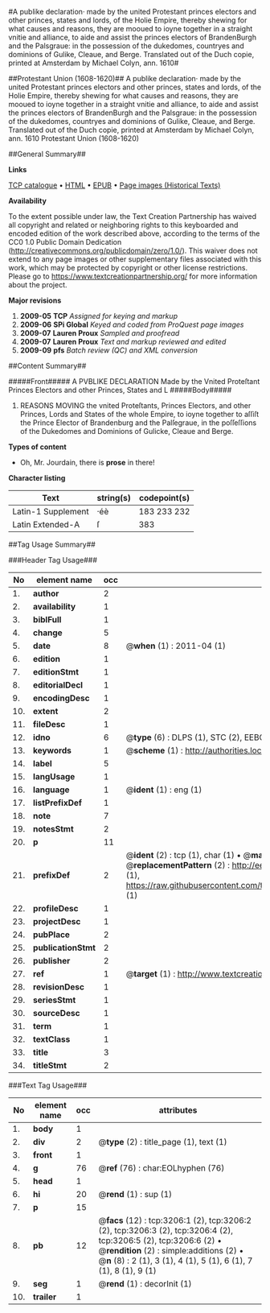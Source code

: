 #A publike declaration· made by the united Protestant princes electors and other princes, states and lords, of the Holie Empire, thereby shewing for what causes and reasons, they are mooued to ioyne together in a straight vnitie and alliance, to aide and assist the princes electors of BrandenBurgh and the Palsgraue: in the possession of the dukedomes, countryes and dominions of Gulike, Cleaue, and Berge. Translated out of the Duch copie, printed at Amsterdam by Michael Colyn, ann. 1610#

##Protestant Union (1608-1620)##
A publike declaration· made by the united Protestant princes electors and other princes, states and lords, of the Holie Empire, thereby shewing for what causes and reasons, they are mooued to ioyne together in a straight vnitie and alliance, to aide and assist the princes electors of BrandenBurgh and the Palsgraue: in the possession of the dukedomes, countryes and dominions of Gulike, Cleaue, and Berge. Translated out of the Duch copie, printed at Amsterdam by Michael Colyn, ann. 1610
Protestant Union (1608-1620)

##General Summary##

**Links**

[TCP catalogue](http://www.ota.ox.ac.uk/tcp/)  • 
[HTML](http://tei.it.ox.ac.uk/tcp/Texts-HTML/free/A01/A01655.html)  • 
[EPUB](http://tei.it.ox.ac.uk/tcp/Texts-EPUB/free/A01/A01655.epub) • 
[Page images (Historical Texts)](https://historicaltexts.jisc.ac.uk/eebo-99838817e)

**Availability**

To the extent possible under law, the Text Creation Partnership has waived all copyright and related or neighboring rights to this keyboarded and encoded edition of the work described above, according to the terms of the CC0 1.0 Public Domain Dedication (http://creativecommons.org/publicdomain/zero/1.0/). This waiver does not extend to any page images or other supplementary files associated with this work, which may be protected by copyright or other license restrictions. Please go to https://www.textcreationpartnership.org/ for more information about the project.

**Major revisions**

1. __2009-05__ __TCP__ *Assigned for keying and markup*
1. __2009-06__ __SPi Global__ *Keyed and coded from ProQuest page images*
1. __2009-07__ __Lauren Proux__ *Sampled and proofread*
1. __2009-07__ __Lauren Proux__ *Text and markup reviewed and edited*
1. __2009-09__ __pfs__ *Batch review (QC) and XML conversion*

##Content Summary##

#####Front#####
A PVBLIKE DECLARATION Made by the Vnited Proteſtant Princes Electors and other Princes, States and L
#####Body#####

1. REASONS MOVING the vnited Proteſtants, Princes Electors, and other Princes, Lords and States of the whole Empire, to ioyne together to aſſiſt the Prince Elector of Brandenburg and the Palſegraue, in the poſſeſſions of the Dukedomes and Dominions of Gulicke, Cleaue and Berge.

**Types of content**

  * Oh, Mr. Jourdain, there is **prose** in there!

**Character listing**


|Text|string(s)|codepoint(s)|
|---|---|---|
|Latin-1 Supplement|·éè|183 233 232|
|Latin Extended-A|ſ|383|

##Tag Usage Summary##

###Header Tag Usage###

|No|element name|occ|attributes|
|---|---|---|---|
|1.|__author__|2||
|2.|__availability__|1||
|3.|__biblFull__|1||
|4.|__change__|5||
|5.|__date__|8| @__when__ (1) : 2011-04 (1)|
|6.|__edition__|1||
|7.|__editionStmt__|1||
|8.|__editorialDecl__|1||
|9.|__encodingDesc__|1||
|10.|__extent__|2||
|11.|__fileDesc__|1||
|12.|__idno__|6| @__type__ (6) : DLPS (1), STC (2), EEBO-CITATION (1), PROQUEST (1), VID (1)|
|13.|__keywords__|1| @__scheme__ (1) : http://authorities.loc.gov/ (1)|
|14.|__label__|5||
|15.|__langUsage__|1||
|16.|__language__|1| @__ident__ (1) : eng (1)|
|17.|__listPrefixDef__|1||
|18.|__note__|7||
|19.|__notesStmt__|2||
|20.|__p__|11||
|21.|__prefixDef__|2| @__ident__ (2) : tcp (1), char (1)  •  @__matchPattern__ (2) : ([0-9\-]+):([0-9IVX]+) (1), (.+) (1)  •  @__replacementPattern__ (2) : http://eebo.chadwyck.com/downloadtiff?vid=$1&page=$2 (1), https://raw.githubusercontent.com/textcreationpartnership/Texts/master/tcpchars.xml#$1 (1)|
|22.|__profileDesc__|1||
|23.|__projectDesc__|1||
|24.|__pubPlace__|2||
|25.|__publicationStmt__|2||
|26.|__publisher__|2||
|27.|__ref__|1| @__target__ (1) : http://www.textcreationpartnership.org/docs/. (1)|
|28.|__revisionDesc__|1||
|29.|__seriesStmt__|1||
|30.|__sourceDesc__|1||
|31.|__term__|1||
|32.|__textClass__|1||
|33.|__title__|3||
|34.|__titleStmt__|2||


###Text Tag Usage###

|No|element name|occ|attributes|
|---|---|---|---|
|1.|__body__|1||
|2.|__div__|2| @__type__ (2) : title_page (1), text (1)|
|3.|__front__|1||
|4.|__g__|76| @__ref__ (76) : char:EOLhyphen (76)|
|5.|__head__|1||
|6.|__hi__|20| @__rend__ (1) : sup (1)|
|7.|__p__|15||
|8.|__pb__|12| @__facs__ (12) : tcp:3206:1 (2), tcp:3206:2 (2), tcp:3206:3 (2), tcp:3206:4 (2), tcp:3206:5 (2), tcp:3206:6 (2)  •  @__rendition__ (2) : simple:additions (2)  •  @__n__ (8) : 2 (1), 3 (1), 4 (1), 5 (1), 6 (1), 7 (1), 8 (1), 9 (1)|
|9.|__seg__|1| @__rend__ (1) : decorInit (1)|
|10.|__trailer__|1||
